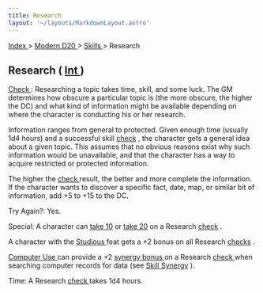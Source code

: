 ```yaml
---
title: Research
layout: '~/layouts/MarkdownLayout.astro'
---
```


[ Index ](/) > [ Modern D20 ](/modern.d20.srd) > [ Skills ](/modern.d20.srd/skills) > Research

##  Research ( [ Int ](/modern.d20.srd/basics/ability.scores) )

[ Check ](/modern.d20.srd/skills/skill.basics) : Researching a topic
takes time, skill, and some luck. The GM determines how obscure a particular
topic is (the more obscure, the higher the DC) and what kind of information
might be available depending on where the character is conducting his or her
research.

Information ranges from general to protected. Given enough time (usually 1d4
hours) and a successful skill [ check](/modern.d20.srd/skills/skill.basics) , the character gets a
general idea about a given topic. This assumes that no obvious reasons exist
why such information would be unavailable, and that the character has a way to
acquire restricted or protected information.

The higher the [ check ](/modern.d20.srd/skills/skill.basics)
result, the better and more complete the information. If the character wants
to discover a specific fact, date, map, or similar bit of information, add +5
to +15 to the DC.

Try Again?: Yes.

Special: A character can [ take 10](/modern.d20.srd/skills/skill.basics) or [ take 20](/modern.d20.srd/skills/skill.basics) on a Research [ check](/modern.d20.srd/skills/skill.basics) .

A character with the [ Studious ](/modern.d20.srd/feats/studious) feat gets a
+2 bonus on all Research [ checks](/modern.d20.srd/skills/skill.basics) .

[ Computer Use ](/modern.d20.srd/skills/computer.use) can provide a +2 [synergy bonus ](/modern.d20.srd/skills/skill.basics) on a Research [check ](/modern.d20.srd/skills/skill.basics) when searching computer
records for data (see [ Skill Synergy](/modern.d20.srd/skills/skill.basics) ).

Time: A Research [ check ](/modern.d20.srd/skills/skill.basics)
takes 1d4 hours.

